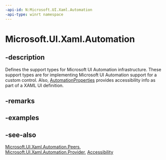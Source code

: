 ```yaml
---
-api-id: N:Microsoft.UI.Xaml.Automation
-api-type: winrt namespace
---
```


# Microsoft.UI.Xaml.Automation

## -description
Defines the support types for Microsoft UI Automation infrastructure. These support types are for implementing Microsoft UI Automation support for a custom control. Also, [AutomationProperties](automationproperties.md) provides accessibility info as part of a XAML UI definition.

## -remarks

## -examples

## -see-also

[Microsoft.UI.Xaml.Automation.Peers](../microsoft.ui.xaml.automation.peers/microsoft_ui_xaml_automation_peers.md), [Microsoft.UI.Xaml.Automation.Provider](../microsoft.ui.xaml.automation.provider/microsoft_ui_xaml_automation_provider.md), [Accessibility](/windows/apps/design/accessibility/accessibility)

